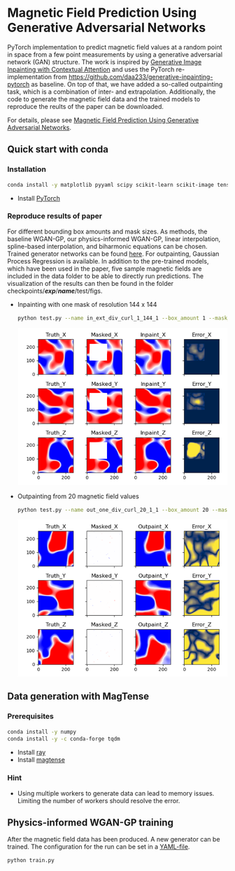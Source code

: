 # Magnetic Field Prediction Using Generative Adversarial Networks

PyTorch implementation to predict magnetic field values at a random point in space from a few point measurements by using a generative adversarial network (GAN) structure. The work is inspired by [Generative Image Inpainting with Contextual Attention](https://arxiv.org/abs/1801.07892) and uses the PyTorch re-implementation from https://github.com/daa233/generative-inpainting-pytorch as baseline.
On top of that, we have added a so-called outpainting task, which is a combination of inter- and extrapolation.
Additionally, the code to generate the magnetic field data and the trained models to reproduce the reults of the paper can be downloaded.

For details, please see [Magnetic Field Prediction Using Generative Adversarial Networks](https://arxiv.org/abs/2203.07897).


## Quick start with conda

### Installation
```bash
conda install -y matplotlib pyyaml scipy scikit-learn scikit-image tensorboard notebook conda-build
```
- Install [PyTorch](https://pytorch.org/get-started/locally/)

### Reproduce results of paper
For different bounding box amounts and mask sizes. As methods, the baseline WGAN-GP, our physics-informed WGAN-GP, linear interpolation, spline-based interpolation, and biharmonic equations can be chosen. Trained generator networks can be found [here](https://github.com/spollok/magfield-prediction/tree/main/checkpoints/paper). For outpainting, Gaussian Process Regression is available.
In addition to the pre-trained models, which have been used in the paper, five sample magnetic fields are included in the data folder to be able to directly run predictions. The visualization of the results can then be found in the folder checkpoints/***exp***/***name***/test/figs.

- Inpainting with one mask of resolution 144 x 144

    ```bash
    python test.py --name in_ext_div_curl_1_144_1 --box_amount 1 --mask_size 144 --method wgan --err_scale 0.01 --exp paper --cfg_file test_in.yaml
    ````

    ![Inpainting with one mask of resolution 144x144](checkpoints/paper/in_ext_div_curl_1_144_1/1_144_3_wgan.png)

- Outpainting from 20 magnetic field values

    ```bash
    python test.py --name out_one_div_curl_20_1_1 --box_amount 20 --mask_size 1 --method wgan --err_scale 0.03 --exp paper --cfg_file test_out.yaml
    ```

    ![Outpainting with 20 pixel values given](checkpoints/paper/out_one_div_curl_20_1_1/20_1_2_wgan.png)


## Data generation with MagTense

### Prerequisites

```bash
conda install -y numpy
conda install -y -c conda-forge tqdm
```
- Install [ray](https://docs.ray.io/en/latest/ray-overview/installation.html)
- Install [magtense](https://github.com/cmt-dtu-energy/MagTense/tree/master/python)

### Hint

- Using multiple workers to generate data can lead to memory issues. Limiting the number of workers should resolve the error.


## Physics-informed WGAN-GP training

After the magnetic field data has been produced. A new generator can be trained. The configuration for the run can be set in a [YAML-file](https://github.com/spollok/magfield-prediction/blob/main/configs/config.yaml).

```bash
python train.py
```

